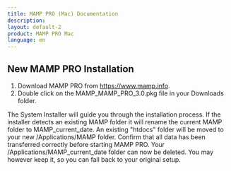 ```yaml
---
title: MAMP PRO (Mac) Documentation
description: 
layout: default-2
product: MAMP PRO Mac
language: en
---
```


## New MAMP PRO Installation

1.  Download MAMP PRO from https://www.mamp.info.
2. Double click on the MAMP_MAMP_PRO_3.0.pkg file in your Downloads folder.

The System Installer will guide you through the installation process.
If the installer detects an existing MAMP folder it will rename the current MAMP folder to MAMP_current_date.
An existing "htdocs" folder will be moved to your new /Applications/MAMP folder.
Confirm that all data has been transferred correctly before starting MAMP PRO.
Your /Applications/MAMP_current_date folder can now be deleted. You may however keep it, so you can fall back to your original setup.

